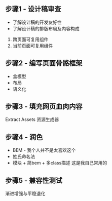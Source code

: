 ## 步骤1 - 设计稿审查

* 了解设计稿的开发友好性
* 了解设计稿的排版布局及内容构成

1. 跨页面可复用组件
2. 当前页面可复用组件


## 步骤2 - 编写页面骨骼框架

* 盒模型
* 布局
* 语义化

## 步骤3 - 填充网页血肉内容

Extract Assets 资源生成器

## 步骤4 - 润色

* BEM - 我个人并不是太喜欢这个
* 姓氏命名法
* 模块 + 简bem + 多class描述 这是我自己常用的

## 步骤5 - 兼容性测试

渐进增强与平稳退化
